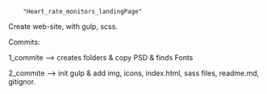 		"Heart_rate_monitors_landingPage"
Create web-site, with gulp, scss.
		
Commits:

1_commite --> creates folders & copy PSD & finds Fonts

2_commite --> init gulp & add img, icons, index.html, sass files, readme.md, gitignor.

